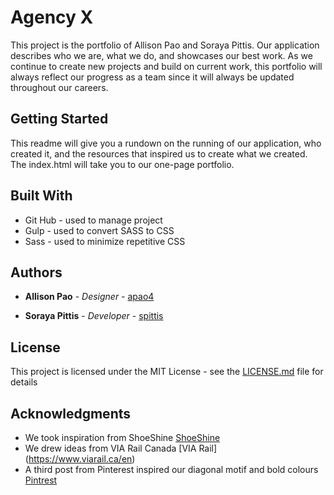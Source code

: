 # Agency X

This project is the portfolio of Allison Pao and Soraya Pittis. Our application describes who we are, what we do, and showcases our best work. As we continue to create new projects and build on current work, this portfolio will always reflect our progress as a team since it will always be updated throughout our careers.

## Getting Started

This readme will give you a rundown on the running of our application, who created it, and the resources that inspired us to create what we created. The index.html will take you to our one-page portfolio.



## Built With

* Git Hub - used to manage project
* Gulp - used to convert SASS to CSS
* Sass - used to minimize repetitive CSS


## Authors


* **Allison Pao** - *Designer* - [apao4](https://github.com/apao4)

* **Soraya Pittis** - *Developer* - [spittis](https://github.com/spittis)



## License

This project is licensed under the MIT License - see the [LICENSE.md](LICENSE.md) file for details

## Acknowledgments

* We took inspiration from ShoeShine [ShoeShine](https://www.shoeshine.it/)
* We drew ideas from VIA Rail Canada [VIA Rail] (https://www.viarail.ca/en)
* A third post from Pinterest inspired our diagonal motif and bold colours [Pintrest](https://www.pinterest.ca/pin/508132770427216190/)
